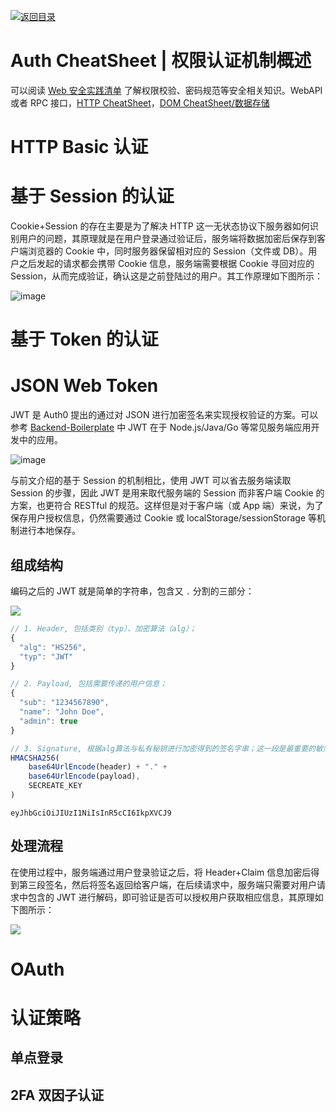 [![返回目录](https://parg.co/Udx)](https://parg.co/UdT)

# Auth CheatSheet | 权限认证机制概述

可以阅读 [Web 安全实践清单](https://parg.co/GWc) 了解权限校验、密码规范等安全相关知识。WebAPI 或者 RPC 接口，[HTTP CheatSheet]()，[DOM CheatSheet/数据存储]()

# HTTP Basic 认证

# 基于 Session 的认证

Cookie+Session 的存在主要是为了解决 HTTP 这一无状态协议下服务器如何识别用户的问题，其原理就是在用户登录通过验证后，服务端将数据加密后保存到客户端浏览器的 Cookie 中，同时服务器保留相对应的 Session（文件或 DB）。用户之后发起的请求都会携带 Cookie 信息，服务端需要根据 Cookie 寻回对应的 Session，从而完成验证，确认这是之前登陆过的用户。其工作原理如下图所示：

![image](https://user-images.githubusercontent.com/5803001/43043318-d9211e10-8dc3-11e8-806c-e3074eb4dd39.png)

# 基于 Token 的认证

# JSON Web Token

JWT 是 Auth0 提出的通过对 JSON 进行加密签名来实现授权验证的方案。可以参考 [Backend-Boilerplate](https://github.com/wxyyxc1992/Backend-Boilerplate) 中 JWT 在于 Node.js/Java/Go 等常见服务端应用开发中的应用。

![image](https://user-images.githubusercontent.com/5803001/43043338-5fe74ffa-8dc4-11e8-9c44-04bfc4da5a01.png)

与前文介绍的基于 Session 的机制相比，使用 JWT 可以省去服务端读取 Session 的步骤，因此 JWT 是用来取代服务端的 Session 而非客户端 Cookie 的方案，也更符合 RESTful 的规范。这样但是对于客户端（或 App 端）来说，为了保存用户授权信息，仍然需要通过 Cookie 或 localStorage/sessionStorage 等机制进行本地保存。

## 组成结构

编码之后的 JWT 就是简单的字符串，包含又 `.` 分割的三部分：

![](https://cdn-images-1.medium.com/max/1600/1*0SEbHdFcVpaejejGA-1DDw.png)

```js
// 1. Header, 包括类别（typ）、加密算法（alg）；
{
  "alg": "HS256",
  "typ": "JWT"
}

// 2. Payload, 包括需要传递的用户信息；
{
  "sub": "1234567890",
  "name": "John Doe",
  "admin": true
}

// 3. Signature, 根据alg算法与私有秘钥进行加密得到的签名字串；这一段是最重要的敏感信息，只能在服务端解密；
HMACSHA256(  
    base64UrlEncode(header) + "." +
    base64UrlEncode(payload),
    SECREATE_KEY
)
```

`eyJhbGciOiJIUzI1NiIsInR5cCI6IkpXVCJ9`

## 处理流程

在使用过程中，服务端通过用户登录验证之后，将 Header+Claim 信息加密后得到第三段签名，然后将签名返回给客户端，在后续请求中，服务端只需要对用户请求中包含的 JWT 进行解码，即可验证是否可以授权用户获取相应信息，其原理如下图所示：

![](https://cdn-images-1.medium.com/max/1600/1*44waelPu4JvYALzkvoh8zw.png)

# OAuth

# 认证策略

## 单点登录

## 2FA 双因子认证
